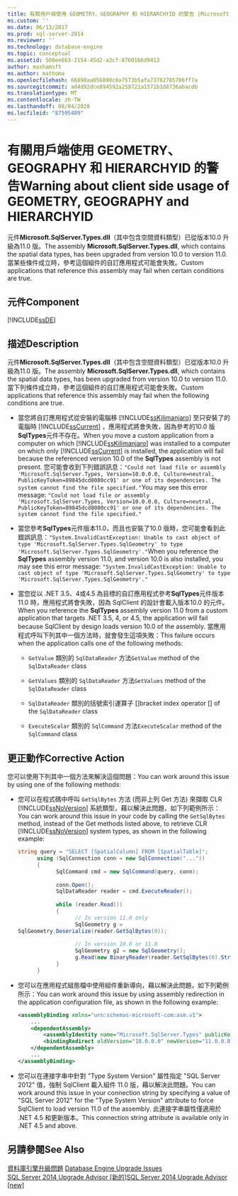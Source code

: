 ```yaml
---
title: 有關用戶端使用 GEOMETRY、GEOGRAPHY 和 HIERARCHYID 的警告 |Microsoft Docs
ms.custom: ''
ms.date: 06/13/2017
ms.prod: sql-server-2014
ms.reviewer: ''
ms.technology: database-engine
ms.topic: conceptual
ms.assetid: 500ee6b3-2154-45d2-a3cf-8760166d9413
author: mashamsft
ms.author: mathoma
ms.openlocfilehash: 66898aa056800c0a7573b5afa73762785706ff7a
ms.sourcegitcommit: ad4d92dce894592a259721a1571b1d8736abacdb
ms.translationtype: MT
ms.contentlocale: zh-TW
ms.lasthandoff: 08/04/2020
ms.locfileid: "87595409"
---
```

# <a name="warning-about-client-side-usage-of-geometry-geography-and-hierarchyid"></a><span data-ttu-id="5cea5-102">有關用戶端使用 GEOMETRY、GEOGRAPHY 和 HIERARCHYID 的警告</span><span class="sxs-lookup"><span data-stu-id="5cea5-102">Warning about client side usage of GEOMETRY, GEOGRAPHY and HIERARCHYID</span></span>
  <span data-ttu-id="5cea5-103">元件**Microsoft.SqlServer.Types.dll**（其中包含空間資料類型）已從版本10.0 升級為11.0 版。</span><span class="sxs-lookup"><span data-stu-id="5cea5-103">The assembly **Microsoft.SqlServer.Types.dll**, which contains the spatial data types, has been upgraded from version 10.0 to version 11.0.</span></span> <span data-ttu-id="5cea5-104">當某些條件成立時，參考這個組件的自訂應用程式可能會失敗。</span><span class="sxs-lookup"><span data-stu-id="5cea5-104">Custom applications that reference this assembly may fail when certain conditions are true.</span></span>  
  
## <a name="component"></a><span data-ttu-id="5cea5-105">元件</span><span class="sxs-lookup"><span data-stu-id="5cea5-105">Component</span></span>  
 [!INCLUDE[ssDE](../../includes/ssde-md.md)]  
  
## <a name="description"></a><span data-ttu-id="5cea5-106">描述</span><span class="sxs-lookup"><span data-stu-id="5cea5-106">Description</span></span>  
 <span data-ttu-id="5cea5-107">元件**Microsoft.SqlServer.Types.dll**（其中包含空間資料類型）已從版本10.0 升級為11.0 版。</span><span class="sxs-lookup"><span data-stu-id="5cea5-107">The assembly **Microsoft.SqlServer.Types.dll**, which contains the spatial data types, has been upgraded from version 10.0 to version 11.0.</span></span> <span data-ttu-id="5cea5-108">當下列條件成立時，參考這個組件的自訂應用程式可能會失敗。</span><span class="sxs-lookup"><span data-stu-id="5cea5-108">Custom applications that reference this assembly may fail when the following conditions are true.</span></span>  
  
-   <span data-ttu-id="5cea5-109">當您將自訂應用程式從安裝的電腦移 [!INCLUDE[ssKilimanjaro](../../includes/sskilimanjaro-md.md)] 至只安裝了的電腦時 [!INCLUDE[ssCurrent](../../includes/sscurrent-md.md)] ，應用程式將會失敗，因為參考的10.0 版**SqlTypes**元件不存在。</span><span class="sxs-lookup"><span data-stu-id="5cea5-109">When you move a custom application from a computer on which [!INCLUDE[ssKilimanjaro](../../includes/sskilimanjaro-md.md)] was installed to a computer on which only [!INCLUDE[ssCurrent](../../includes/sscurrent-md.md)] is installed, the application will fail because the referenced version 10.0 of the **SqlTypes** assembly is not present.</span></span> <span data-ttu-id="5cea5-110">您可能會收到下列錯誤訊息：`"Could not load file or assembly 'Microsoft.SqlServer.Types, Version=10.0.0.0, Culture=neutral, PublicKeyToken=89845dcd8080cc91' or one of its dependencies. The system cannot find the file specified."`</span><span class="sxs-lookup"><span data-stu-id="5cea5-110">You may see this error message: `"Could not load file or assembly 'Microsoft.SqlServer.Types, Version=10.0.0.0, Culture=neutral, PublicKeyToken=89845dcd8080cc91' or one of its dependencies. The system cannot find the file specified."`</span></span>  
  
-   <span data-ttu-id="5cea5-111">當您參考**SqlTypes**元件版本11.0，而且也安裝了10.0 版時，您可能會看到此錯誤訊息：`"System.InvalidCastException: Unable to cast object of type 'Microsoft.SqlServer.Types.SqlGeometry' to type 'Microsoft.SqlServer.Types.SqlGeometry'."`</span><span class="sxs-lookup"><span data-stu-id="5cea5-111">When you reference the **SqlTypes** assembly version 11.0, and version 10.0 is also installed, you may see this error message: `"System.InvalidCastException: Unable to cast object of type 'Microsoft.SqlServer.Types.SqlGeometry' to type 'Microsoft.SqlServer.Types.SqlGeometry'."`</span></span>  
  
-   <span data-ttu-id="5cea5-112">當您從以 .NET 3.5、4或4.5 為目標的自訂應用程式參考**SqlTypes**元件版本11.0 時，應用程式將會失敗，因為 SqlClient 的設計會載入版本10.0 的元件。</span><span class="sxs-lookup"><span data-stu-id="5cea5-112">When you reference the **SqlTypes** assembly version 11.0 from a custom application that targets .NET 3.5, 4, or 4.5, the application will fail because SqlClient by design loads version 10.0 of the assembly.</span></span> <span data-ttu-id="5cea5-113">當應用程式呼叫下列其中一個方法時，就會發生這項失敗：</span><span class="sxs-lookup"><span data-stu-id="5cea5-113">This failure occurs when the application calls one of the following methods:</span></span>  
  
    -   <span data-ttu-id="5cea5-114">`GetValue` 類別的 `SqlDataReader` 方法</span><span class="sxs-lookup"><span data-stu-id="5cea5-114">`GetValue` method of the `SqlDataReader` class</span></span>  
  
    -   <span data-ttu-id="5cea5-115">`GetValues` 類別的 `SqlDataReader` 方法</span><span class="sxs-lookup"><span data-stu-id="5cea5-115">`GetValues` method of the `SqlDataReader` class</span></span>  
  
    -   <span data-ttu-id="5cea5-116">`SqlDataReader` 類別的括號索引運算子 []</span><span class="sxs-lookup"><span data-stu-id="5cea5-116">bracket index operator [] of the `SqlDataReader` class</span></span>  
  
    -   <span data-ttu-id="5cea5-117">`ExecuteScalar` 類別的 `SqlCommand` 方法</span><span class="sxs-lookup"><span data-stu-id="5cea5-117">`ExecuteScalar` method of the `SqlCommand` class</span></span>  
  
## <a name="corrective-action"></a><span data-ttu-id="5cea5-118">更正動作</span><span class="sxs-lookup"><span data-stu-id="5cea5-118">Corrective Action</span></span>  
 <span data-ttu-id="5cea5-119">您可以使用下列其中一個方法來解決這個問題：</span><span class="sxs-lookup"><span data-stu-id="5cea5-119">You can work around this issue by using one of the following methods:</span></span>  
  
-   <span data-ttu-id="5cea5-120">您可以在程式碼中呼叫 `GetSqlBytes` 方法 (而非上列 Get 方法) 來擷取 CLR [!INCLUDE[ssNoVersion](../../includes/ssnoversion-md.md)] 系統類型，藉以解決此問題，如下列範例所示：</span><span class="sxs-lookup"><span data-stu-id="5cea5-120">You can work around this issue in your code by calling the `GetSqlBytes` method, instead of the Get methods listed above, to retrieve CLR [!INCLUDE[ssNoVersion](../../includes/ssnoversion-md.md)] system types, as shown in the following example:</span></span>  
  
    ```csharp  
    string query = "SELECT [SpatialColumn] FROM [SpatialTable]";  
          using (SqlConnection conn = new SqlConnection("..."))  
          {  
                SqlCommand cmd = new SqlCommand(query, conn);  
  
                conn.Open();  
                SqlDataReader reader = cmd.ExecuteReader();  
  
                while (reader.Read())  
                {  
                      // In version 11.0 only  
                      SqlGeometry g =   
    SqlGeometry.Deserialize(reader.GetSqlBytes(0));  
  
                      // In version 10.0 or 11.0  
                      SqlGeometry g2 = new SqlGeometry();  
                      g.Read(new BinaryReader(reader.GetSqlBytes(0).Stream));  
                }  
          }  
    ```  
  
-   <span data-ttu-id="5cea5-121">您可以在應用程式組態檔中使用組件重新導向，藉以解決此問題，如下列範例所示：</span><span class="sxs-lookup"><span data-stu-id="5cea5-121">You can work around this issue by using assembly redirection in the application configuration file, as shown in the following example:</span></span>  
  
    ```xml  
    <assemblyBinding xmlns="urn:schemas-microsoft-com:asm.v1">  
        ...  
        <dependentAssembly>  
            <assemblyIdentity name="Microsoft.SqlServer.Types" publicKeyToken="89845dcd8080cc91" culture="neutral" />  
            <bindingRedirect oldVersion="10.0.0.0" newVersion="11.0.0.0" />  
        </dependentAssembly>  
        ...  
    </assemblyBinding>  
    ```  
  
-   <span data-ttu-id="5cea5-122">您可以在連接字串中針對 "Type System Version" 屬性指定 "SQL Server 2012" 值，強制 SqlClient 載入組件 11.0 版，藉以解決此問題。</span><span class="sxs-lookup"><span data-stu-id="5cea5-122">You can work around this issue in your connection string by specifying a value of "SQL Server 2012" for the "Type System Version" attribute to force SqlClient to load version 11.0 of the assembly.</span></span> <span data-ttu-id="5cea5-123">此連接字串屬性僅適用於 .NET 4.5 和更新版本。</span><span class="sxs-lookup"><span data-stu-id="5cea5-123">This connection string attribute is available only in .NET 4.5 and above.</span></span>  
  
## <a name="see-also"></a><span data-ttu-id="5cea5-124">另請參閱</span><span class="sxs-lookup"><span data-stu-id="5cea5-124">See Also</span></span>  
 <span data-ttu-id="5cea5-125">[資料庫引擎升級問題](../../../2014/sql-server/install/database-engine-upgrade-issues.md) </span><span class="sxs-lookup"><span data-stu-id="5cea5-125">[Database Engine Upgrade Issues](../../../2014/sql-server/install/database-engine-upgrade-issues.md) </span></span>  
 [<span data-ttu-id="5cea5-126">SQL Server 2014 Upgrade Advisor &#91;新的&#93;</span><span class="sxs-lookup"><span data-stu-id="5cea5-126">SQL Server 2014 Upgrade Advisor &#91;new&#93;</span></span>](sql-server-2014-upgrade-advisor.md
)  
  
  
